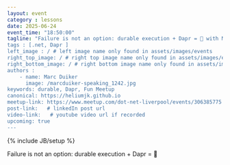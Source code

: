 ```yaml
---
layout: event
category : lessons
date: 2025-06-24
event_time: "18:50:00"
tagline: "Failure is not an option: durable execution + Dapr = 🚀 with Marc Duiker
tags : [.net, Dapr ]
left_image : / # left image name only found in assets/images/events
right_top_image: / # right top image name only found in assets/images/events
right_bottom_image: / # right bottom image name only found in assets/images/events
authors : 
    - name: Marc Duiker
      image: /marcduiker-speaking_1242.jpg
keywords: durable, Dapr, Fun Meetup
canonical: https://heliumjk.github.io
meetup-link: https://www.meetup.com/dot-net-liverpool/events/306385775
post-link:   # linkedIn post url
video-link:   # youtube video url if recorded
upcoming: true
---
```

{% include JB/setup %}


Failure is not an option: durable execution + Dapr = 🚀 
